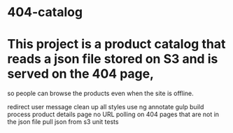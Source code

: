 # 404-catalog
# This project is a product catalog that reads a json file stored on S3 and is served on the 404 page, 
 so people can browse the products even when the site is offline.
 
 redirect
 user message
 clean up all styles
 use ng annotate
 gulp build process
 product details page
 no URL polling on 404 pages that are not in the json file
 pull json from s3
 unit tests